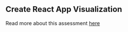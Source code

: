 ## Create React App Visualization


Read more about this assessment [here](https://react.eogresources.com)
